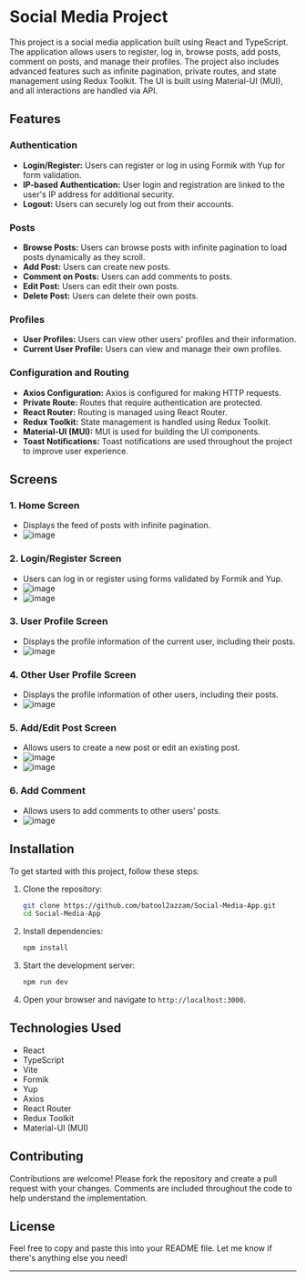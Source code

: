 # Social Media Project

This project is a social media application built using React and TypeScript. The application allows users to register, log in, browse posts, add posts, comment on posts, and manage their profiles. The project also includes advanced features such as infinite pagination, private routes, and state management using Redux Toolkit. The UI is built using Material-UI (MUI), and all interactions are handled via API.

## Features

### Authentication
- **Login/Register:** Users can register or log in using Formik with Yup for form validation.
- **IP-based Authentication:** User login and registration are linked to the user's IP address for additional security.
- **Logout:** Users can securely log out from their accounts.

### Posts
- **Browse Posts:** Users can browse posts with infinite pagination to load posts dynamically as they scroll.
- **Add Post:** Users can create new posts.
- **Comment on Posts:** Users can add comments to posts.
- **Edit Post:** Users can edit their own posts.
- **Delete Post:** Users can delete their own posts.

### Profiles
- **User Profiles:** Users can view other users' profiles and their information.
- **Current User Profile:** Users can view and manage their own profiles.

### Configuration and Routing
- **Axios Configuration:** Axios is configured for making HTTP requests.
- **Private Route:** Routes that require authentication are protected.
- **React Router:** Routing is managed using React Router.
- **Redux Toolkit:** State management is handled using Redux Toolkit.
- **Material-UI (MUI):** MUI is used for building the UI components.
- **Toast Notifications:** Toast notifications are used throughout the project to improve user experience.

## Screens

### 1. Home Screen
- Displays the feed of posts with infinite pagination.
- ![image](https://github.com/user-attachments/assets/650f61d0-21f8-487f-ba49-6994ea2f3e18)

### 2. Login/Register Screen
- Users can log in or register using forms validated by Formik and Yup.
- ![image](https://github.com/user-attachments/assets/bc414087-94a1-4d56-8421-5ac442247e0e)
- ![image](https://github.com/user-attachments/assets/8a777b2f-2b25-40b8-a8ff-ac41f2e6abd9)

### 3. User Profile Screen
- Displays the profile information of the current user, including their posts.
- ![image](https://github.com/user-attachments/assets/d36273a2-acbd-4b30-a25a-2b58a1e6a8cf)

### 4. Other User Profile Screen
- Displays the profile information of other users, including their posts.
- ![image](https://github.com/user-attachments/assets/787ae203-be4d-4cc0-b5bb-0f50a22fe93e)

### 5. Add/Edit Post Screen
- Allows users to create a new post or edit an existing post.
- ![image](https://github.com/user-attachments/assets/46f3fa6d-8957-4274-87dd-91c6488c35fb)
- ![image](https://github.com/user-attachments/assets/40e26717-7f10-428c-bf23-97be55871a03)

### 6. Add Comment
- Allows users to add comments to other users' posts. 
- ![image](https://github.com/user-attachments/assets/5c18b6ba-e60a-4fac-92bf-966396f1bd69)



## Installation

To get started with this project, follow these steps:

1. Clone the repository:
   ```bash
   git clone https://github.com/batool2azzam/Social-Media-App.git
   cd Social-Media-App
   ```

2. Install dependencies:
   ```bash
   npm install
   ```

3. Start the development server:
   ```bash
   npm run dev
   ```

4. Open your browser and navigate to `http://localhost:3000`.

## Technologies Used

- React
- TypeScript
- Vite
- Formik
- Yup
- Axios
- React Router
- Redux Toolkit
- Material-UI (MUI)

## Contributing

Contributions are welcome! Please fork the repository and create a pull request with your changes. Comments are included throughout the code to help understand the implementation.

## License

Feel free to copy and paste this into your README file. Let me know if there's anything else you need!

---

